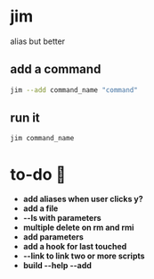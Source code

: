 # jim

alias but better


## add a command

```bash
jim --add command_name "command"
```

## run it

```bash
jim command_name
```

# to-do 🚀

- __add aliases when user clicks y?__
- __add a file__
- __--ls with parameters__
- __multiple delete on rm and rmi__
- __add parameters__
- __add a hook for last touched__
- __--link to link two or more scripts__
- __build --help --add__
